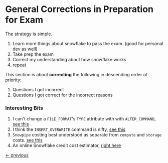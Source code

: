 # General Corrections in Preparation for Exam

The strategy is simple.

1. Learn more things about snowflake to pass the exam. (good for personal dev as well)
1. Take prep the exam
1. Correct my understanding about how snowflake works
1. repeat

This section is about **correcting** the following in descending order of priority:
1. Questions I got incorrect
1. Questions I got correct for the incorrect reasons

### Interesting Bits

1. I can't change a `FILE_FORMAT`'s `TYPE` attribute with with `ALTER_COMMAND`, [see this](../../Course%20Material/section03_data_loading_and_unloading_worksheets/s03w03_File-Format.sql)
1. I think the `INSERT_OVERWRITE` command is nifty, [see this](../../Course%20Material/section03_data_loading_and_unloading_worksheets/s03w04_INSERT&UPDATE.sql)
1. `Snowpipe` costing best understood as separate from `compute` and `storage` costs. [see this](https://docs.snowflake.com/en/user-guide/data-load-snowpipe-billing)
1. An online Snowflake credit cost estimator, [right here](https://www.snowflake.com/en/data-cloud/pricing-options/)

[<- previous](../README.md)

